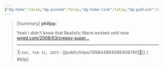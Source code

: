 ```yaml
---
{"dg-home":false,"dg-pinned":false,"dg-home-link":false,"dg-publish":true,"type":"blip","disabled rules":["yaml-title","yaml-title-alias","file-name-heading"],"title":"philipp on mastodon @ 2023-02-11","created-date":"2023-02-11T07:21:08","id":109844894088408740,"updated-date":"2025-05-02T08:50:43","dg-path":"blips/109844894088408740.md","permalink":"/blips/109844894088408740/","dgPassFrontmatter":true}
---
```


> [!summary] **philipp**:
>
> Yeah i didn't know that Realistic Mario existed until now [wired.com/2008/03/creepy-super…](https://www.wired.com/2008/03/creepy-super-re/)
> - - -
>
> 🗓️ `Sat, Feb 11, 2023` · [[public/blips/109844894088408740\|🔗]]
{ #blip}

